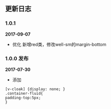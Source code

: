 ## 更新日志

### 1.0.1

**2017-09-07**

- 优化 新增red类，修改well-sm的margin-bottom


### 1.0.0 发布

**2017-07-30**

- 添加
```
[v-cloak] {display: none; }
.container-fluid{
padding-top:5px;
}
```

